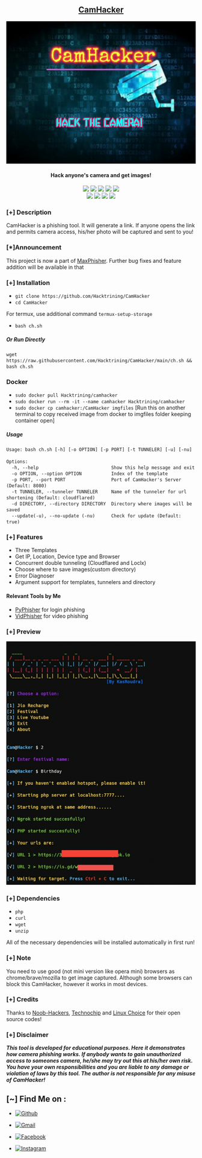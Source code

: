 <h2 align="center"><u>CamHacker</u></h2>

![Hack anyone's camera and get images](https://github.com/Hacktrining/CamHacker/raw/main/files/banner.png)
<h4 align="center"> Hack anyone's camera and get images!</h4>

<p align="center">
    <img src="https://img.shields.io/badge/Version-1.5-blue?style=for-the-badge&color=blue">
    <img src="https://img.shields.io/github/stars/Hacktrining/CamHacker?style=for-the-badge&color=magenta">
    <img src="https://img.shields.io/github/forks/Hacktrining/CamHacker?color=cyan&style=for-the-badge&color=purple">
    <img src="https://img.shields.io/github/issues/Hacktrining/CamHacker?color=red&style=for-the-badge">
    <img src="https://img.shields.io/github/license/Hacktrining/CamHacker?style=for-the-badge&color=blue">
<br>
    <img src="https://img.shields.io/badge/Author-Hacktrining-green?style=flat-square">
    <img src="https://img.shields.io/badge/Open%20Source-Yes-orange?style=flat-square">
    <img src="https://img.shields.io/badge/Maintained-Yes-cyan?style=flat-square">
    <img src="https://img.shields.io/badge/Written%20In-Shell-blue?style=flat-square">
</p>

### [+] Description
CamHacker is a phishing tool. It will generate a link. If anyone opens the link and permits camera access, his/her photo will be captured and sent to you!

### [*]Announcement

This project is now a part of [MaxPhisher](https://github.com/Hacktrining/MaxPhisher). Further bug fixes and feature addition will be available in that


### [+] Installation

 - `git clone https://github.com/Hacktrining/CamHacker`
 - `cd CamHacker`

For termux, use additional command `termux-setup-storage`
 - `bash ch.sh`

##### Or Run Directly
```
wget https://raw.githubusercontent.com/Hacktrining/CamHacker/main/ch.sh && bash ch.sh
```

### Docker

 - `sudo docker pull Hacktrining/camhacker`
 - `sudo docker run --rm -it --name camhacker Hacktrining/camhacker`
 - `sudo docker cp camhacker:/CamHacker imgfiles` [Run this on another terminal to copy received image from docker to imgfiles folder keeping container open]

##### Usage
```
Usage: bash ch.sh [-h] [-o OPTION] [-p PORT] [-t TUNNELER] [-u] [-nu]

Options:
  -h, --help                           Show this help message and exit
  -o OPTION, --option OPTION           Index of the template
  -p PORT, --port PORT                 Port of CamHacker's Server (Default: 8080)
  -t TUNNELER, --tunneler TUNNELER     Name of the tunneler for url shortening (Default: cloudflared)
  -d DIRECTORY, --directory DIRECTORY  Directory where images will be saved
  --update(-u), --no-update (-nu)      Check for update (Default: true)
```


### [+] Features
 - Three Templates
 - Get IP, Location, Device type and Browser
 - Concurrent double tunneling (Cloudflared and Loclx)
 - Choose where to save images(custom directory) 
 - Error Diagnoser
 - Argument support for templates, tunnelers and directory

#### Relevant Tools by Me
 - [PyPhisher](https://github.com/Hacktrining/PyPhisher) for login phishing
 - [VidPhisher](https://github.com/Hacktrining/VidPhisher) for video phishing

 
### [+] Preview 
![Hack anyone's camera and get images](https://github.com/Hacktrining/CamHacker/raw/main/files/ch.gif)

### [+] Dependencies
 - `php`
 - `curl`
 - `wget`
 - `unzip`

All of the necessary dependencies will be installed automatically in first run!

### [+] Note
You need to use good (not mini version like opera mini) browsers as chrome/brave/mozilla to get image captured. Although some browsers can block this CamHacker, however it works in most devices.

### [+] Credits 
Thanks to <a href="https://github.com/noob-hackers/grabcam">Noob-Hackers</a>, <a href="https://github.com/Techchipnet/camphish">Technochip</a> and <a href="https://github.com/TheLinuxChoice">Linux Choice</a> for their open source codes!

### [+] Disclaimer 
***This tool is developed for educational purposes. Here it demonstrates how camera phishing works. If anybody wants to gain unauthorized access to someones camera, he/she may try out this at his/her own risk. You have your own responsibilities and you are liable to any damage or violation of laws by this tool. The author is not responsible for any misuse of CamHacker!***

## [~] Find Me on :

- [![Github](https://img.shields.io/badge/Github-Hacktrining-green?style=for-the-badge&logo=github)](https://github.com/Hacktrining)

- [![Gmail](https://img.shields.io/badge/Gmail-Hacktrining-green?style=for-the-badge&logo=gmail)](mailto:mohan63025@gmail.com)

- [![Facebook](https://img.shields.io/badge/Facebook-Hacktrining-green?style=for-the-badge&logo=facebook)](https://www.facebook.com/saddam.syed.9041/)

- [![Instagram](https://img.shields.io/badge/Instagram-Hacktrining-green?style=for-the-badge&logo=Instagram)](https://www.instagram.com/alone__rider__rc_390/)


